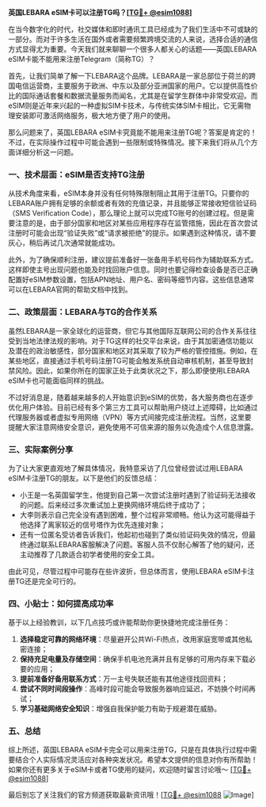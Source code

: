 **英国LEBARA eSIM卡可以注册TG吗？[[TG💪+ @esim1088](https://t.me/s/esim1088)]**

在当今数字化的时代，社交媒体和即时通讯工具已经成为了我们生活中不可或缺的一部分。而对于许多生活在国外或者需要频繁跨境交流的人来说，选择合适的通信方式显得尤为重要。今天我们就来聊聊一个很多人都关心的话题——英国LEBARA eSIM卡能不能用来注册Telegram（简称TG）？

首先，让我们简单了解一下LEBARA这个品牌。LEBARA是一家总部位于荷兰的跨国电信运营商，主要服务于欧洲、中东以及部分亚洲国家的用户。它以提供高性价比的国际通话套餐和数据流量服务而闻名，尤其是在留学生群体中非常受欢迎。而eSIM则是近年来兴起的一种虚拟SIM卡技术，与传统实体SIM卡相比，它无需物理安装即可激活网络服务，极大地方便了用户的使用。

那么问题来了，英国LEBARA eSIM卡究竟能不能用来注册TG呢？答案是肯定的！不过，在实际操作过程中可能会遇到一些限制或特殊情况。接下来我们将从几个方面详细分析这一问题。

### **一、技术层面：eSIM是否支持TG注册**
从技术角度来看，eSIM本身并没有任何特殊限制阻止其用于注册TG。只要你的LEBARA账户拥有足够的余额或者有效的充值记录，并且能够正常接收短信验证码（SMS Verification Code），那么理论上就可以完成TG账号的创建过程。但是需要注意的是，由于部分国家和地区对某些应用程序存在监管措施，因此在首次尝试注册时可能会出现“验证失败”或“请求被拒绝”的提示。如果遇到这种情况，请不要灰心，稍后再试几次通常就能成功。

此外，为了确保顺利注册，建议提前准备好一张备用手机号码作为辅助联系方式。这样即使主号出现问题也能及时找回账户信息。同时也要记得检查设备是否已正确配置好eSIM参数设置，包括APN地址、用户名、密码等细节内容。这些信息通常可以在LEBARA官网的帮助文档中找到。

### **二、政策层面：LEBARA与TG的合作关系**
虽然LEBARA是一家全球化的运营商，但它与其他国际互联网公司的合作关系往往受到当地法律法规的影响。对于TG这样的社交平台来说，由于其加密通信功能以及潜在的政治敏感性，部分国家和地区对其采取了较为严格的管控措施。例如，在某些地区，直接通过手机号码注册TG可能会触发系统自动审核机制，甚至导致封禁风险。因此，如果你所在的国家正处于此类状况之下，那么即便使用LEBARA eSIM卡也可能面临同样的挑战。

不过好消息是，随着越来越多的人开始意识到eSIM的优势，各大服务商也在逐步优化用户体验。目前已经有多个第三方工具可以帮助用户绕过上述障碍，比如通过代理服务器或者虚拟专用网络（VPN）等方式间接完成注册流程。当然，这里要提醒大家注意网络安全意识，避免使用不可信来源的服务以免造成个人信息泄露。

### **三、实际案例分享**
为了让大家更直观地了解具体情况，我特意采访了几位曾经尝试过用LEBARA eSIM卡注册TG的朋友。以下是他们的反馈总结：

- 小王是一名英国留学生，他提到自己第一次尝试注册时遇到了验证码无法接收的问题。后来经过多次重试加上更换网络环境后终于成功了；
- 大李则表示自己完全没有遇到困难，整个过程非常顺畅。他认为这可能得益于他选择了离家较近的信号塔作为优先连接对象；
- 还有一位匿名受访者告诉我们，他起初也碰到了类似验证码失效的情况，但最终通过联系LEBARA客服解决了问题。客服人员不仅耐心解答了他的疑问，还主动推荐了几款适合初学者使用的安全工具。

由此可见，尽管过程中可能存在些许波折，但总体而言，使用LEBARA eSIM卡注册TG还是完全可行的。

### **四、小贴士：如何提高成功率**
基于以上经验教训，以下几点技巧或许能帮助你更快捷地完成注册任务：

1. **选择稳定可靠的网络环境**：尽量避开公共Wi-Fi热点，改用家庭宽带或其他私密连接；
2. **保持充足电量及存储空间**：确保手机电池充满并且有足够的可用内存来下载必要的应用；
3. **提前准备好备用联系方式**：万一主号失联还能有其他途径找回资料；
4. **尝试不同时间段操作**：高峰时段可能会导致服务器响应延迟，不妨换个时间再试；
5. **学习基础网络安全知识**：增强自我保护能力有助于规避潜在威胁。

### **五、总结**
综上所述，英国LEBARA eSIM卡完全可以用来注册TG，只是在具体执行过程中需要结合个人实际情况灵活应对各种突发状况。希望本文提供的信息对你有所帮助！如果你还有更多关于eSIM卡或者TG使用的疑问，欢迎随时留言讨论哦～ [[TG💪+ @esim1088](https://t.me/s/esim1088)]

最后别忘了关注我们的官方频道获取最新资讯哦！[[TG💪+ @esim1088](https://t.me/s/esim1088) ![Image](https://i.postimg.cc/4NQfJmqS/Snipaste-2025-05-13-00-14-12.png)]